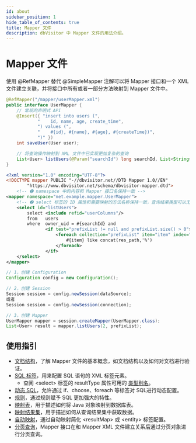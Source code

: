 ```yaml
---
id: about
sidebar_position: 1
hide_table_of_contents: true
title: Mapper 文件
description: dbVisitor 中 Mapper 文件的用法介绍。
---
```


# Mapper 文件

使用 @RefMapper 替代 @SimpleMapper 注解可以将 Mapper 接口和一个 XML 文件建立关联，并将接口中所有或者一部分方法映射到 Mapper 文件中。

```java title='1. 通过 @RefMapper 注解将 Mapper 接口和 Mapper 文件建立联系'
@RefMapper("/mapper/userMapper.xml")
public interface UserMapper {
    // 常规的声明式 API
    @Insert({ "insert into users (",
            "    id, name, age, create_time",
            ") values (",
            "    #{id}, #{name}, #{age}, #{createTime})",
            ")" })
    int saveUser(User user);

    // 将查询操作映射到 XML 文件中已实现更加复杂的查询
    List<User> listUsers(@Param("searchId") long searchId, List<String> prefixList);
}
```

```xml title='2. 全部或者部分 Mapper 接口中的方法在文件中定义'
<?xml version="1.0" encoding="UTF-8"?>
<!DOCTYPE mapper PUBLIC "-//dbvisitor.net//DTD Mapper 1.0//EN"
        "https://www.dbvisitor.net/schema/dbvisitor-mapper.dtd">
    <!-- ➊ namespace 中的内容和 Mapper 接口名保持一致 -->
<mapper namespace="net.example.mapper.UserMapper">
    <!-- ➋ select 标签的 ID 属性和需要映射的方法名称保持一致，查询结果类型可以无需定义由关联的接口方法决定 -->
    <select id="listUsers">
        select <include refid="userColumns"/>
        from   users
        where  owner_uid = #{searchId} and
               <if test="prefixList != null and prefixList.size() > 0">
                   <foreach collection="prefixList" item="item" index="index" separator="or" open="and (" close=")">
                       #{item} like concat(res_path,'%')
                   </foreach>
               </if>
    </select>
</mapper>
```

```java title='3. 创建 Mapper'
// 1，创建 Configuration
Configuration config = new Configuration();

// 2，创建 Session
Session session = config.newSession(dataSource);
或者
Session session = config.newSession(connection);

// 3，创建 Mapper
UserMapper mapper = session.createMapper(UserMapper.class);
List<User> result = mapper.listUsers(2, prefixList);
```

## 使用指引

- [文档结构](./document)，了解 Mapper 文件的基本概念，如文档结构以及如何对文档进行验证。
- [SQL 标签](./sql_element)，用来配置 SQL 语句的 XML 标签元素。
  - 查阅 &lt;select&gt; 标签的 resultType 属性可用的 [类型别名](./sort_type_name)。
- [动态 SQL](./dynamic)，允许通过 if、choose、foreach 等标签对 SQL进行动态配置。
- [规则](../../rules/about)，通过规则赋予 SQL 更加强大的特性。
- [映射表](./entity_map)，用于描述如何将 Java 对象映射到数据库表。
- [映射结果集](./result_map)，用于描述如何从查询结果集中获取数据。
- [自动映射](./automapping)，通过自动映射简化 &lt;resultMap&gt; 或 &lt;entity&gt; 标签配置。
- [分页查询](./page)，Mapper 接口在和 Mapper XML 文件建立关系后通过分页对象进行分页查询。
